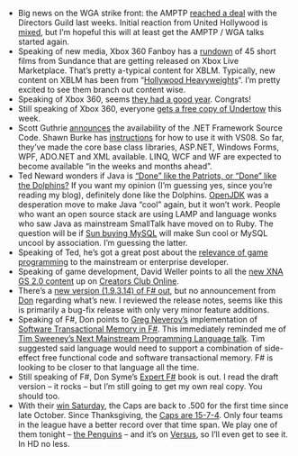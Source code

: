 -   Big news on the WGA strike front: the AMPTP [reached a
    deal](http://www.ew.com/ew/article/0,,20172430,00.html) with the
    Directors Guild last weeks. Initial reaction from United Hollywood
    is
    [mixed](http://unitedhollywood.blogspot.com/2008/01/first-glance-at-deal-summary.html),
    but I’m hopeful this will at least get the AMPTP / WGA talks started
    again.
-   Speaking of new media, Xbox 360 Fanboy has a
    [rundown](http://www.xbox360fanboy.com/2008/01/16/sundance-short-films-coming-to-video-marketplace/)
    of 45 short films from Sundance that are getting released on Xbox
    Live Marketplace. That’s pretty a-typical content for XBLM.
    Typically, new content on XBLM has been from “[Hollywood
    Heavyweights](http://www.microsoft.com/presspass/press/2008/jan08/01-06ABCMGMXboxLivePR.mspx)“.
    I’m pretty excited to see them branch out content wise.
-   Speaking of Xbox 360, seems [they had a good
    year](http://gamerscoreblog.com/team/archive/2008/01/17/556724.aspx).
    Congrats!
-   Still speaking of Xbox 360, everyone [gets a free copy of
    Undertow](http://gamerscoreblog.com/team/archive/2008/01/18/UndertowFreeofCharge.aspx)
    this week.
-   Scott Guthrie
    [announces](http://gamerscoreblog.com/team/archive/2008/01/18/UndertowFreeofCharge.aspx)
    the availability of the .NET Framework Source Code. Shawn Burke has
    [instructions](http://blogs.msdn.com/sburke/archive/2008/01/16/configuring-visual-studio-to-debug-net-framework-source-code.aspx)
    for how to use it with VS08. So far, they’ve made the core base
    class libraries, ASP.NET, Windows Forms, WPF, ADO.NET and XML
    available. LINQ, WCF and WF are expected to become available “in the
    weeks and months ahead”.
-   Ted Neward wonders if Java is [“Done” like the Patriots, or “Done”
    like the
    Dolphins?](http://blogs.tedneward.com/2008/01/15/Java+QuotDonequot+Like+The+Patriots+Or+QuotDonequot+Like+The+Dolphins.aspx)
    If you want my opinion (I’m guessing yes, since you’re reading my
    blog), definitely done like the Dolphins.
    [OpenJDK](http://en.wikipedia.org/wiki/OpenJDK) was a desperation
    move to make Java “cool” again, but it won’t work. People who want
    an open source stack are using LAMP and language wonks who saw Java
    as mainstream SmallTalk have moved on to Ruby. The question will be
    if [Sun buying
    MySQL](http://www.mysql.com/news-and-events/sun-to-acquire-mysql.html)
    will make Sun cool or MySQL uncool by association. I’m guessing the
    latter.
-   Speaking of Ted, he’s got a great post about the [relevance of game
    programming](http://blogs.tedneward.com/2008/01/17/Youre+Without+A+Point+Mr+Zachmann.aspx)
    to the mainstream or enterprise developer.
-   Speaking of game development, David Weller points to all the [new
    XNA GS 2.0
    content](http://feeds.feedburner.com/~r/LetsKillDave/~3/218525110/tons-of-content-for-xna-game-studio-2-0.aspx)
    up on [Creators Club Online](http://creators.xna.com/).
-   There’s a [new version (1.9.3.14) of F\#
    out](http://research.microsoft.com/research/downloads/Details/7ac148a7-149b-4056-aa06-1e6754efd36f/Details.aspx),
    but no announcement from
    [Don](http://blogs.msdn.com/dsyme/default.aspx) regarding what’s
    new. I reviewed the release notes, seems like this is primarily a
    bug-fix release with only very minor feature additions.
-   Speaking of F\#, Don points to [Greg
    Neverov’s](http://sky.fit.qut.edu.au/~neverov/) implementation of
    [Software Transactional Memory in
    F\#](http://cs.hubfs.net/blogs/hell_is_other_languages/archive/2008/01/16/4565.aspx).
    This immediately reminded me of [Tim Sweeney’s Next Mainstream
    Programming Language
    talk](http://devhawk.net/2006/02/13/The+Next+Mainstream+Programming+Language.aspx).
    Tim suggested said language would need to support a combination of
    side-effect free functional code and software transactional memory.
    F\# is looking to be closer to that language all the time.
-   Still speaking of F\#, Don Syme’s [Expert
    F\#](http://blogs.msdn.com/dsyme/archive/2008/01/17/expert-f-now-available-really.aspx)
    book is out. I read the draft version – it rocks – but I’m still
    going to get my own real copy. You should too.
-   With their [win
    Saturday](http://www.nhl.com/scores/htmlreports/20072008/GS020711.HTM),
    the Caps are back to .500 for the first time since late October.
    Since Thanksgiving, the [Caps are
    15-7-4](http://peerlessprognosticator.blogspot.com/2008/01/caps-fansthe-only-power-ranking-youll.html).
    Only four teams in the league have a better record over that time
    span. We play one of them tonight – [the
    Penguins](http://www2.nhl.com/nhl/app?service=page&page=Preview&gameNumber=725&season=20072008&gameType=2)
    – and it’s on [Versus](http://www.versus.com/nhl/), so I’ll even get
    to see it. In HD no less.

